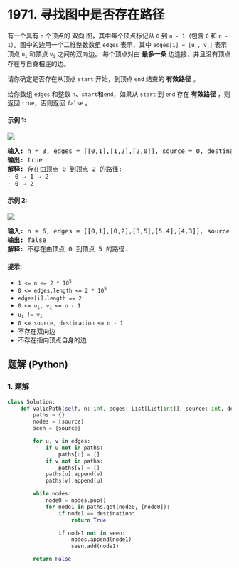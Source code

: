 # 1971. 寻找图中是否存在路径
有一个具有 `n` 个顶点的 双向 图，其中每个顶点标记从 `0` 到 `n - 1`（包含 `0` 和 `n - 1`）。图中的边用一个二维整数数组 `edges` 表示，其中 <code>edges[i] = [u<sub>i</sub>, v<sub>i</sub>]</code> 表示顶点 <code>u<sub>i</sub></code> 和顶点 <code>v<sub>i</sub></code> 之间的双向边。 每个顶点对由 **最多一条** 边连接，并且没有顶点存在与自身相连的边。

请你确定是否存在从顶点 `start` 开始，到顶点 `end` 结束的 **有效路径** 。

给你数组 `edges` 和整数 `n`、`start`和`end`，如果从 `start` 到 `end` 存在 **有效路径** ，则返回 `true`，否则返回 `false` 。

#### 示例 1:
![](https://assets.leetcode.com/uploads/2021/08/14/validpath-ex1.png)
<pre>
<strong>输入:</strong> n = 3, edges = [[0,1],[1,2],[2,0]], source = 0, destination = 2
<strong>输出:</strong> true
<strong>解释:</strong> 存在由顶点 0 到顶点 2 的路径:
- 0 → 1 → 2
- 0 → 2
</pre>

#### 示例 2:
![](https://assets.leetcode.com/uploads/2021/08/14/validpath-ex2.png)
<pre>
<strong>输入:</strong> n = 6, edges = [[0,1],[0,2],[3,5],[5,4],[4,3]], source = 0, destination = 5
<strong>输出:</strong> false
<strong>解释:</strong> 不存在由顶点 0 到顶点 5 的路径.
</pre>

#### 提示:
* <code>1 <= n <= 2 * 10<sup>5</sup></code>
* <code>0 <= edges.length <= 2 * 10<sup>5</sup></code>
* `edges[i].length == 2`
* <code>0 <= u<sub>i</sub>, v<sub>i</sub> <= n - 1</code>
* <code>u<sub>i</sub> != v<sub>i</sub></code>
* `0 <= source, destination <= n - 1`
* 不存在双向边
* 不存在指向顶点自身的边

## 题解 (Python)

### 1. 题解
```Python
class Solution:
    def validPath(self, n: int, edges: List[List[int]], source: int, destination: int) -> bool:
        paths = {}
        nodes = [source]
        seen = {source}

        for u, v in edges:
            if u not in paths:
                paths[u] = []
            if v not in paths:
                paths[v] = []
            paths[u].append(v)
            paths[v].append(u)

        while nodes:
            node0 = nodes.pop()
            for node1 in paths.get(node0, [node0]):
                if node1 == destination:
                    return True

                if node1 not in seen:
                    nodes.append(node1)
                    seen.add(node1)

        return False
```
